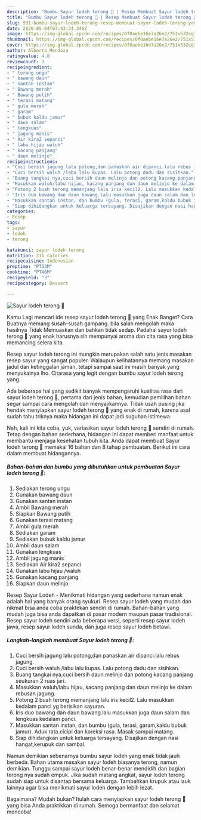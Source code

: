 ```yaml
---
description: "Bumbu Sayur lodeh terong 🍆 | Resep Membuat Sayur lodeh terong 🍆 Yang Enak Dan Lezat"
title: "Bumbu Sayur lodeh terong 🍆 | Resep Membuat Sayur lodeh terong 🍆 Yang Enak Dan Lezat"
slug: 931-bumbu-sayur-lodeh-terong-resep-membuat-sayur-lodeh-terong-yang-enak-dan-lezat
date: 2020-05-04T07:43:24.346Z
image: https://img-global.cpcdn.com/recipes/0f0aebe16e7a26e2/751x532cq70/sayur-lodeh-terong-🍆-foto-resep-utama.jpg
thumbnail: https://img-global.cpcdn.com/recipes/0f0aebe16e7a26e2/751x532cq70/sayur-lodeh-terong-🍆-foto-resep-utama.jpg
cover: https://img-global.cpcdn.com/recipes/0f0aebe16e7a26e2/751x532cq70/sayur-lodeh-terong-🍆-foto-resep-utama.jpg
author: Alberta Mendoza
ratingvalue: 4.8
reviewcount: 3
recipeingredient:
- " terong ungu"
- " bawang daun"
- " santan instan"
- " Bawang merah"
- " Bawang putih"
- " terasi matang"
- " gula merah"
- " garam"
- " bubuk kaldu jamur"
- " daun salam"
- " lengkuas"
- " jagung manis"
- " Air kira2 sepanci"
- " labu hijau waluh"
- " kacang panjang"
- " daun melinjo"
recipeinstructions:
- "Cuci bersih jagung lalu potong,dan panaskan air dipanci.lalu rebus jagung."
- "Cuci bersih waluh /labu lalu kupas. Lalu potong dadu dan sisihkan."
- "Buang tangkai nya,cuci bersih daun melinjo dan potong kacang panjang seukuran 2 ruas jari."
- "Masukkan waluh/labu hijau, kacang panjang dan daun melinjo ke dalam rebusan jagung."
- "Potong 2 buah terong memanjang lalu iris kecil2. Lalu masukkan kedalam panci yg berisikan sayuran."
- "Iris duo bawang dan daun bawang.lalu masukkan juga daun salam dan lengkuas kedalam panci."
- "Masukkan santan instan, dan bumbu (gula, terasi, garam,kaldu bubuk jamur). Aduk rata.cicipi dan koreksi rasa. Masak sampai matang."
- "Siap dihidangkan untuk keluarga tersayang. Disajikan dengan nasi hangat,kerupuk dan sambal."
categories:
- Resep
tags:
- sayur
- lodeh
- terong

katakunci: sayur lodeh terong 
nutrition: 211 calories
recipecuisine: Indonesian
preptime: "PT33M"
cooktime: "PT46M"
recipeyield: "3"
recipecategory: Dessert

---
```



![Sayur lodeh terong 🍆](https://img-global.cpcdn.com/recipes/0f0aebe16e7a26e2/751x532cq70/sayur-lodeh-terong-🍆-foto-resep-utama.jpg)

Kamu Lagi mencari ide resep sayur lodeh terong 🍆 yang Enak Banget? Cara Buatnya memang susah-susah gampang. bila salah mengolah maka hasilnya Tidak Memuaskan dan bahkan tidak sedap. Padahal sayur lodeh terong 🍆 yang enak harusnya sih mempunyai aroma dan cita rasa yang bisa memancing selera kita.

Resep sayur lodeh terong ini mungkin merupakan salah satu jenis masakan resep sayur yang sangat populer. Walaupun kelihatannya memang masakan jadul dan ketinggalan jaman, tetapi sampai saat ini masih banyak yang menyukainya lho. Citarasa yang legit dengan bumbu sayur lodeh terong yang.

Ada beberapa hal yang sedikit banyak mempengaruhi kualitas rasa dari sayur lodeh terong 🍆, pertama dari jenis bahan, kemudian pemilihan bahan segar sampai cara mengolah dan menyajikannya. Tidak usah pusing jika hendak menyiapkan sayur lodeh terong 🍆 yang enak di rumah, karena asal sudah tahu triknya maka hidangan ini dapat jadi suguhan istimewa.


Nah, kali ini kita coba, yuk, variasikan sayur lodeh terong 🍆 sendiri di rumah. Tetap dengan bahan sederhana, hidangan ini dapat memberi manfaat untuk membantu menjaga kesehatan tubuh kita. Anda dapat membuat Sayur lodeh terong 🍆 memakai 16 bahan dan 8 tahap pembuatan. Berikut ini cara dalam membuat hidangannya.

<!--inarticleads1-->

##### Bahan-bahan dan bumbu yang dibutuhkan untuk pembuatan Sayur lodeh terong 🍆:

1. Sediakan  terong ungu
1. Gunakan  bawang daun
1. Gunakan  santan instan
1. Ambil  Bawang merah
1. Siapkan  Bawang putih
1. Gunakan  terasi matang
1. Ambil  gula merah
1. Sediakan  garam
1. Sediakan  bubuk kaldu jamur
1. Ambil  daun salam
1. Gunakan  lengkuas
1. Ambil  jagung manis
1. Sediakan  Air kira2 sepanci
1. Gunakan  labu hijau /waluh
1. Gunakan  kacang panjang
1. Siapkan  daun melinjo


Resep Sayur Lodeh - Menikmati hidangan yang sederhana namun enak adalah hal yang banyak orang syukuri. Resep sayur lodeh yang mudah dan nikmat bisa anda coba praktekan sendiri di rumah. Bahan-bahan yang mudah juga bisa anda dapatkan di pasar modern maupun pasar tradisional. Resep sayur lodeh sendiri ada beberapa versi, seperti resep sayur lodeh jawa, resep sayur lodeh sunda, dan juga resep sayur lodeh betawi. 

<!--inarticleads2-->

##### Langkah-langkah membuat Sayur lodeh terong 🍆:

1. Cuci bersih jagung lalu potong,dan panaskan air dipanci.lalu rebus jagung.
1. Cuci bersih waluh /labu lalu kupas. Lalu potong dadu dan sisihkan.
1. Buang tangkai nya,cuci bersih daun melinjo dan potong kacang panjang seukuran 2 ruas jari.
1. Masukkan waluh/labu hijau, kacang panjang dan daun melinjo ke dalam rebusan jagung.
1. Potong 2 buah terong memanjang lalu iris kecil2. Lalu masukkan kedalam panci yg berisikan sayuran.
1. Iris duo bawang dan daun bawang.lalu masukkan juga daun salam dan lengkuas kedalam panci.
1. Masukkan santan instan, dan bumbu (gula, terasi, garam,kaldu bubuk jamur). Aduk rata.cicipi dan koreksi rasa. Masak sampai matang.
1. Siap dihidangkan untuk keluarga tersayang. Disajikan dengan nasi hangat,kerupuk dan sambal.


Namun demikian sebenarnya bumbu sayur lodeh yang enak tidak jauh berbeda. Bahan utama masakan sayur lodeh biasanya terong, namun demikian. Tunggu sampai sayur lodeh benar-benar mendidih dan bagian terong nya sudah empuk. Jika sudah matang angkat, sayur lodeh terong sudah siap untuk disantap bersama keluarga. Tambahkan krupuk atau lauk lainnya agar bisa menikmati sayur lodeh dengan lebih lezat. 

Bagaimana? Mudah bukan? Itulah cara menyiapkan sayur lodeh terong 🍆 yang bisa Anda praktikkan di rumah. Semoga bermanfaat dan selamat mencoba!
